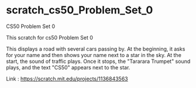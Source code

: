 # scratch_cs50_Problem_Set_0
CS50 Problem Set 0


This scratch for cs50 Problem Set 0

This  displays a road with several cars passing by. At the beginning, it asks for your name and then shows your name next to a star in the sky.
At the start, the sound of traffic plays. Once it stops, the "Tararara Trumpet" sound plays, and the text "CS50" appears next to the star.

Link :
https://scratch.mit.edu/projects/1136843563
